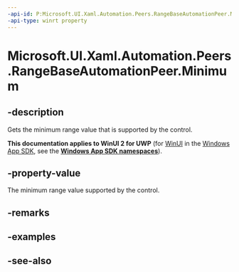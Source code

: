 ```yaml
---
-api-id: P:Microsoft.UI.Xaml.Automation.Peers.RangeBaseAutomationPeer.Minimum
-api-type: winrt property
---
```


<!-- Property syntax
public double Minimum { get; }
-->

# Microsoft.UI.Xaml.Automation.Peers.RangeBaseAutomationPeer.Minimum

## -description
Gets the minimum range value that is supported by the control.

**This documentation applies to WinUI 2 for UWP** (for [WinUI](/windows/apps/winui/winui3/) in the [Windows App SDK](/windows/apps/windows-app-sdk/), see the **[Windows App SDK namespaces](/windows/windows-app-sdk/api/winrt/)**).

## -property-value
The minimum range value supported by the control.

## -remarks

## -examples

## -see-also
